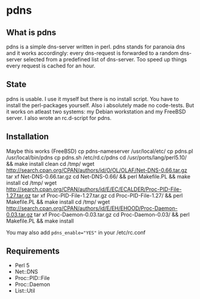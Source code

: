 # pdns

## What is pdns
pdns is a simple dns-server written in perl.
pdns stands for paranoia dns and it works accordingly: every dns-request is
forwarded to a random dns-server selected from a predefined list of dns-server.
Too speed up things every request is cached for an hour.

## State
pdns is usable. I use it myself but there is no install script.
You have to install the perl-packages yourself.
Also i absolutely made no code-tests.
But it works on atleast two systems: my Debian workstation and my
FreeBSD server. I also wrote an rc.d-script for pdns.

## Installation
Maybe this works
(FreeBSD)
	cp pdns-nameserver /usr/local/etc/
	cp pdns.pl /usr/local/bin/pdns
	cp pdns.sh /etc/rd.c/pdns
	cd /usr/ports/lang/perl5.10/ && make install clean
	cd /tmp/
	wget http://search.cpan.org/CPAN/authors/id/O/OL/OLAF/Net-DNS-0.66.tar.gz
	tar xf Net-DNS-0.66.tar.gz
	cd Net-DNS-0.66/ && perl Makefile.PL && make install
	cd /tmp/
	wget http://search.cpan.org/CPAN/authors/id/E/EC/ECALDER/Proc-PID-File-1.27.tar.gz
	tar xf Proc-PID-File-1.27.tar.gz
	cd  Proc-PID-File-1.27/ && perl Makefile.PL && make install
	cd /tmp/
	wget http://search.cpan.org/CPAN/authors/id/E/EH/EHOOD/Proc-Daemon-0.03.tar.gz
	tar xf Proc-Daemon-0.03.tar.gz
	cd Proc-Daemon-0.03/ && perl Makefile.PL && make install

You may also add `pdns_enable="YES"` in your /etc/rc.conf

## Requirements
* Perl 5
* Net::DNS
* Proc::PID::File
* Proc::Daemon
* List::Util
